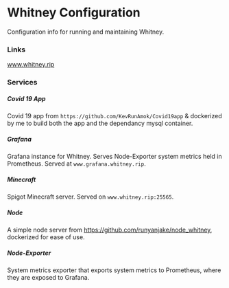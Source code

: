 # Whitney Configuration

Configuration info for running and maintaining Whitney.

### Links

www.whitney.rip

### Services

##### Covid 19 App

Covid 19 app from `https://github.com/KevRunAmok/Covid19app` & dockerized by me to build both the app and the dependancy mysql container.

##### Grafana

Grafana instance for Whitney. Serves Node-Exporter system metrics held in Prometheus.
Served at `www.grafana.whitney.rip`.

##### Minecraft

Spigot Minecraft server. Served on `www.whitney.rip:25565`.

##### Node

A simple node server from https://github.com/runyanjake/node_whitney, dockerized for ease of use.

##### Node-Exporter

System metrics exporter that exports system metrics to Prometheus, where they are exposed to Grafana.

